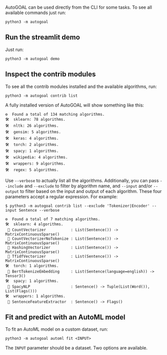 AutoGOAL can be used directly from the CLI for some tasks. To see all available commands just run:

    python3 -m autogoal

## Run the streamlit demo

Just run:

    python3 -m autogoal demo

## Inspect the contrib modules

To see all the contrib modules installed and the available algorithms, run:

    python3 -m autogoal contrib list

A fully installed version of AutoGOAL will show something like this:

    ⚙️  Found a total of 134 matching algorithms.
    🛠️  sklearn: 78 algorithms.
    🛠️  nltk: 26 algorithms.
    🛠️  gensim: 5 algorithms.
    🛠️  keras: 4 algorithms.
    🛠️  torch: 2 algorithms.
    🛠️  spacy: 1 algorithms.
    🛠️  wikipedia: 4 algorithms.
    🛠️  wrappers: 9 algorithms.
    🛠️  regex: 5 algorithms.

Use `--verbose` to actually list all the algorithms. Additionally, you can pass `--include` and `--exclude` to filter by algorithm name, and `--input` and/or `--output` to filter based on the input and output of each algorithm. These four parameters accept a regular expression. For example:

    $ python3 -m autogoal contrib list --exclude 'Tokenizer|Encoder' --input Sentence --verbose 
    
    ⚙️  Found a total of 7 matching algorithms.
    🛠️  sklearn: 4 algorithms.
     🔹 CountVectorizer           : List(Sentence()) -> MatrixContinuousSparse()
     🔹 CountVectorizerNoTokenize : List(Sentence()) -> MatrixContinuousSparse()
     🔹 HashingVectorizer         : List(Sentence()) -> MatrixContinuousSparse()
     🔹 TfidfVectorizer           : List(Sentence()) -> MatrixContinuousSparse()
    🛠️  torch: 1 algorithms.
     🔹 BertTokenizeEmbedding     : List(Sentence(language=english)) -> Tensor3()
    🛠️  spacy: 1 algorithms.
     🔹 SpacyNLP                  : Sentence() -> Tuple(List(Word()), List(Flags()))
    🛠️  wrappers: 1 algorithms.
     🔹 SentenceFeatureExtractor  : Sentence() -> Flags()

## Fit and predict with an AutoML model

To fit an AutoML model on a custom dataset, run:

    python3 -m autogoal automl fit <INPUT>

The `INPUT` parameter should be a dataset. Two options are available. 